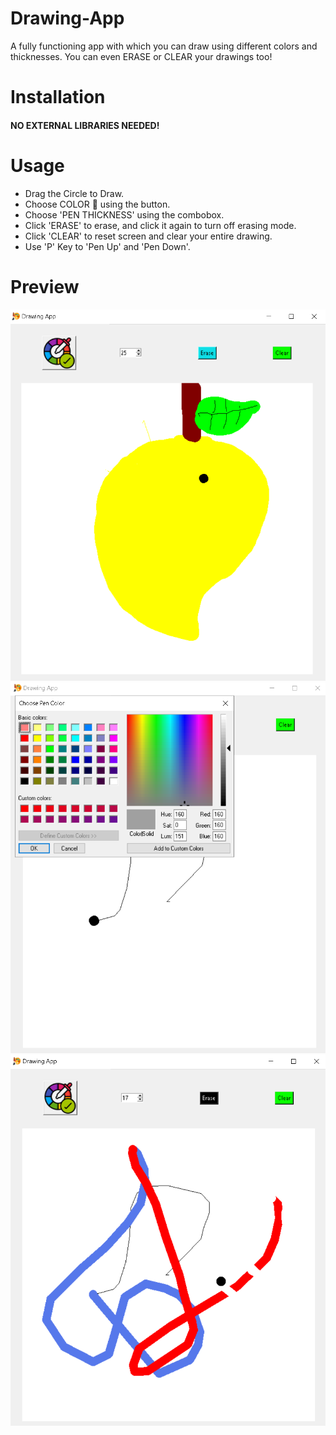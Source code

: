 # Drawing-App
A fully functioning app with which you can draw using different colors and thicknesses. You can even ERASE or CLEAR your drawings too!
# Installation
#### NO EXTERNAL LIBRARIES NEEDED!
# Usage
- Drag the Circle to Draw.
- Choose COLOR 🎨 using the button.
- Choose 'PEN THICKNESS' using the combobox.
- Click 'ERASE' to erase, and click it again to turn off erasing mode.
- Click 'CLEAR' to reset screen and clear your entire drawing.
- Use 'P' Key to 'Pen Up' and 'Pen Down'.
# Preview
<img src="Preview Images/preview.png">
<img src="Preview Images/preview2.png">
<img src="Preview Images/preview3.png">
